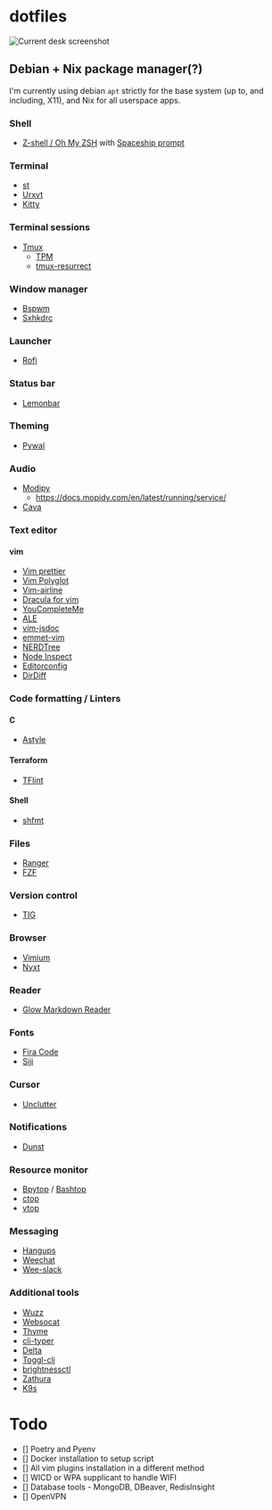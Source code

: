 # dotfiles

![Current desk screenshot](https://i.imgur.com/ti2LDBF.png)

## Debian + Nix package manager(?)

I'm currently using debian `apt` strictly for the base system (up to, and including, X11), and Nix for all userspace apps.

### Shell

-   [Z-shell / Oh My ZSH](https://ohmyz.sh) with [Spaceship prompt](https://github.com/denysdovhan/spaceship-prompt)

### Terminal

-   [st](https://st.suckless.org)
-   [Urxvt](https://wiki.archlinux.org/index.php/Rxvt-unicode)
-   [Kitty](https://github.com/kovidgoyal/kitty)

### Terminal sessions

-   [Tmux](https://github.com/tmux/tmux)
    -   [TPM](https://github.com/tmux-plugins/tpm)
    -   [tmux-resurrect](https://github.com/tmux-plugins/tmux-resurrect)

### Window manager

-   [Bspwm](https://github.com/baskerville/bspwm)
-   [Sxhkdrc](https://github.com/baskerville/sxhkd)

### Launcher

-   [Rofi](https://github.com/davatorium/rofi)

### Status bar

-   [Lemonbar](https://github.com/LemonBoy/bar)

### Theming

-   [Pywal](https://github.com/dylanaraps/pywal)

### Audio

-   [Modipy](https://github.com/mopidy/mopidy)
    -   https://docs.mopidy.com/en/latest/running/service/
-   [Cava](https://github.com/karlstav/cava)

### Text editor

#### vim

-   [Vim prettier](https://github.com/prettier/vim-prettier)
-   [Vim Polyglot](https://github.com/sheerun/vim-polyglot)
-   [Vim-airline](https://github.com/vim-airline/vim-airline)
-   [Dracula for vim](https://github.com/dracula/vim)
-   [YouCompleteMe](https://github.com/ycm-core/YouCompleteMe)
-   [ALE](https://github.com/dense-analysis/ale)
-   [vim-jsdoc](https://github.com/heavenshell/vim-jsdoc)
-   [emmet-vim](https://github.com/mattn/emmet-vim)
-   [NERDTree](https://github.com/preservim/nerdtree)
-   [Node Inspect](https://github.com/eliba2/vim-node-inspect)
-   [Editorconfig](https://github.com/editorconfig/editorconfig-vim)
-   [DirDiff](https://github.com/will133/vim-dirdiff)

### Code formatting / Linters

#### C

-   [Astyle](http://astyle.sourceforge.net/)

#### Terraform

-   [TFlint](https://github.com/terraform-linters/tflint)

#### Shell

-   [shfmt](https://github.com/mvdan/sh)

### Files

-   [Ranger](https://github.com/ranger/ranger)
-   [FZF](https://github.com/junegunn/fzf)

### Version control

-   [TIG](https://github.com/jonas/tig)

### Browser

-   [Vimium](https://github.com/philc/vimium)
-   [Nyxt](https://github.com/atlas-engineer/nyxt)

### Reader

-   [Glow Markdown Reader](https://github.com/charmbracelet/glow)

### Fonts

-   [Fira Code](https://github.com/tonsky/FiraCode)
-   [Siji](https://github.com/stark/siji)

### Cursor

-   [Unclutter](https://wiki.debian.org/unclutter)

### Notifications

-   [Dunst](https://github.com/dunst-project/dunst)

### Resource monitor

-   [Bpytop](https://github.com/aristocratos/bpytop) / [Bashtop](https://github.com/aristocratos/bashtop)
-   [ctop](https://github.com/bcicen/ctop)
-   [vtop](https://github.com/MrRio/vtop)

### Messaging

-   [Hangups](https://github.com/tdryer/hangups)
-   [Weechat](https://github.com/weechat/weechat)
-   [Wee-slack](https://github.com/wee-slack/wee-slack)

### Additional tools

-   [Wuzz](https://github.com/asciimoo/wuzz)
-   [Websocat](https://github.com/vi/websocat)
-   [Thyme](https://github.com/hughbien/thyme)
-   [cli-typer](https://github.com/balzss/cli-typer)
-   [Delta](https://github.com/dandavison/delta)
-   [Toggl-cli](https://github.com/auhau/toggl-cli/)
-   [brightnessctl](https://github.com/Hummer12007/brightnessctl)
-   [Zathura](https://github.com/pwmt/zathura)
-   [K9s](https://github.com/derailed/k9s)

# Todo

-   [] Poetry and Pyenv
-   [] Docker installation to setup script
-   [] All vim plugins installation in a different method
-   [] WICD or WPA supplicant to handle WIFI
-   [] Database tools - MongoDB, DBeaver, RedisInsight
-   [] OpenVPN
